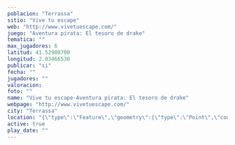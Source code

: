 ```yaml
---
poblacion: "Terrassa"
sitio: "Vive tu escape"
web: "http://www.vivetuescape.com/"
juego: "Aventura pirata: El tesoro de drake"
tematica: ""
max_jugadores: 6
latitud: 41.52980700
longitud: 2.03466530
publicar: "si"
fecha: ""
jugadores: ""
valoracion: 
foto: ""
name: "Vive tu escape-Aventura pirata: El tesoro de drake"
webpage: "http://www.vivetuescape.com/"
city: "Terrassa"
location: "{\"type\":\"Feature\",\"geometry\":{\"type\":\"Point\",\"coordinates\":[\"41,52980700\",\"2,03466530\"]}}"
active: true
play_date: ""
---
```

